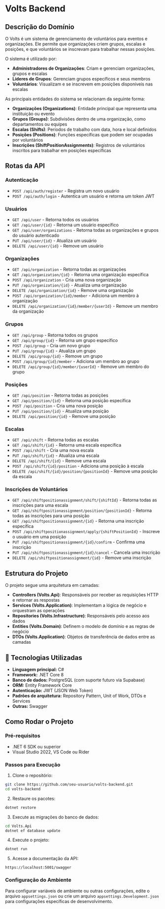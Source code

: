 # Volts Backend

## Descrição do Domínio

O Volts é um sistema de gerenciamento de voluntários para eventos e organizações. Ele permite que organizações criem grupos, escalas e posições, e que voluntários se inscrevam para trabalhar nessas posições.

O sistema é utilizado por:

- **Administradores de Organizações**: Criam e gerenciam organizações, grupos e escalas
- **Líderes de Grupos**: Gerenciam grupos específicos e seus membros
- **Voluntários**: Visualizam e se inscrevem em posições disponíveis nas escalas

As principais entidades do sistema se relacionam da seguinte forma:

- **Organizações (Organizations)**: Entidade principal que representa uma instituição ou evento
- **Grupos (Groups)**: Subdivisões dentro de uma organização, como departamentos ou equipes
- **Escalas (Shifts)**: Períodos de trabalho com data, hora e local definidos
- **Posições (Positions)**: Funções específicas que podem ser ocupadas por voluntários
- **Inscrições (ShiftPositionAssignments)**: Registros de voluntários inscritos para trabalhar em posições específicas

## Rotas da API

### Autenticação

- `POST /api/auth/register` - Registra um novo usuário
- `POST /api/auth/login` - Autentica um usuário e retorna um token JWT

### Usuários

- `GET /api/user` - Retorna todos os usuários
- `GET /api/user/{id}` - Retorna um usuário específico
- `GET /api/user/organizations` - Retorna todas as organizações e grupos do usuário autenticado
- `PUT /api/user/{id}` - Atualiza um usuário
- `DELETE /api/user/{id}` - Remove um usuário

### Organizações

- `GET /api/organization` - Retorna todas as organizações
- `GET /api/organization/{id}` - Retorna uma organização específica
- `POST /api/organization` - Cria uma nova organização
- `PUT /api/organization/{id}` - Atualiza uma organização
- `DELETE /api/organization/{id}` - Remove uma organização
- `POST /api/organization/{id}/member` - Adiciona um membro à organização
- `DELETE /api/organization/{id}/member/{userId}` - Remove um membro da organização

### Grupos

- `GET /api/group` - Retorna todos os grupos
- `GET /api/group/{id}` - Retorna um grupo específico
- `POST /api/group` - Cria um novo grupo
- `PUT /api/group/{id}` - Atualiza um grupo
- `DELETE /api/group/{id}` - Remove um grupo
- `POST /api/group/{id}/member` - Adiciona um membro ao grupo
- `DELETE /api/group/{id}/member/{userId}` - Remove um membro do grupo

### Posições

- `GET /api/position` - Retorna todas as posições
- `GET /api/position/{id}` - Retorna uma posição específica
- `POST /api/position` - Cria uma nova posição
- `PUT /api/position/{id}` - Atualiza uma posição
- `DELETE /api/position/{id}` - Remove uma posição

### Escalas

- `GET /api/shift` - Retorna todas as escalas
- `GET /api/shift/{id}` - Retorna uma escala específica
- `POST /api/shift` - Cria uma nova escala
- `PUT /api/shift/{id}` - Atualiza uma escala
- `DELETE /api/shift/{id}` - Remove uma escala
- `POST /api/shift/{id}/position` - Adiciona uma posição à escala
- `DELETE /api/shift/{id}/position/{positionId}` - Remove uma posição da escala

### Inscrições de Voluntários

- `GET /api/shiftpositionassignment/shift/{shiftId}` - Retorna todas as inscrições para uma escala
- `GET /api/shiftpositionassignment/position/{positionId}` - Retorna todas as inscrições para uma posição
- `GET /api/shiftpositionassignment/{id}` - Retorna uma inscrição específica
- `POST /api/shiftpositionassignment/apply/{shiftPositionId}` - Inscreve o usuário em uma posição
- `PUT /api/shiftpositionassignment/{id}/confirm` - Confirma uma inscrição
- `PUT /api/shiftpositionassignment/{id}/cancel` - Cancela uma inscrição
- `DELETE /api/shiftpositionassignment/{id}` - Remove uma inscrição

## Estrutura do Projeto

O projeto segue uma arquitetura em camadas:

- **Controllers (Volts.Api)**: Responsáveis por receber as requisições HTTP e retornar as respostas
- **Services (Volts.Application)**: Implementam a lógica de negócio e orquestram as operações
- **Repositories (Volts.Infrastructure)**: Responsáveis pelo acesso aos dados
- **Entities (Volts.Domain)**: Definem o modelo de domínio e as regras de negócio
- **DTOs (Volts.Application)**: Objetos de transferência de dados entre as camadas

## 🧰 Tecnologias Utilizadas

- **Linguagem principal:** C#
- **Framework:** .NET Core 8
- **Banco de dados:** PostgreSQL (com suporte futuro via Supabase)
- **ORM:** Entity Framework Core
- **Autenticação:** JWT (JSON Web Token)
- **Padrões de arquitetura:** Repository Pattern, Unit of Work, DTOs e Services
- **Outras:** Swagger

## Como Rodar o Projeto

### Pré-requisitos

- .NET 6 SDK ou superior
- Visual Studio 2022, VS Code ou Rider

### Passos para Execução

1. Clone o repositório:

```bash
git clone https://github.com/seu-usuario/volts-backend.git
cd volts-backend
```

2. Restaure os pacotes:

```bash
dotnet restore
```

3. Execute as migrações do banco de dados:

```bash
cd Volts.Api
dotnet ef database update
```

4. Execute o projeto:

```bash
dotnet run
```

5. Acesse a documentação da API:

```
https://localhost:5001/swagger
```

### Configuração do Ambiente

Para configurar variáveis de ambiente ou outras configurações, edite o arquivo `appsettings.json` ou crie um arquivo `appsettings.Development.json` para configurações específicas de desenvolvimento.
